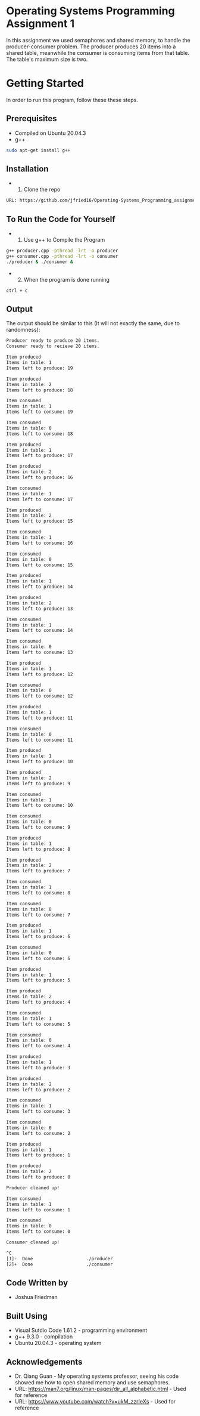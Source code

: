 # Operating Systems Programming Assignment 1
In this assignment we used semaphores and shared memory, to handle the producer-consumer problem. The producer produces 20 items into a shared table, meanwhile the consumer is consuming items from that table. The table's maximum size is two. 

# Getting Started
In order to run this program, follow these these steps.

## Prerequisites 
  - Compiled on Ubuntu 20.04.3
  - g++
```bash
sudo apt-get install g++
```
## Installation
  - 1. Clone the repo 
  ```bash
  URL: https://github.com/jfried16/Operating-Systems_Programming_assignment_1.git
  ```
## To Run the Code for Yourself
  - 1. Use g++ to Compile the Program
  ```bash
  g++ producer.cpp -pthread -lrt -o producer
  g++ consumer.cpp -pthread -lrt -o consumer
  ./producer & ./consumer &
  ```
  - 2. When the program is done running
   ```bash
   ctrl + c
   ```
  ## Output
  The output should be similar to this (It will not exactly the same, due to randomness):
  ```bash
Producer ready to produce 20 items.
Consumer ready to recieve 20 items.

Item produced 
Items in table: 1
Items left to produce: 19

Item produced 
Items in table: 2
Items left to produce: 18

Item consumed 
Items in table: 1
Items left to consume: 19

Item consumed 
Items in table: 0
Items left to consume: 18

Item produced 
Items in table: 1
Items left to produce: 17

Item produced 
Items in table: 2
Items left to produce: 16

Item consumed 
Items in table: 1
Items left to consume: 17

Item produced 
Items in table: 2
Items left to produce: 15

Item consumed 
Items in table: 1
Items left to consume: 16

Item consumed 
Items in table: 0
Items left to consume: 15

Item produced 
Items in table: 1
Items left to produce: 14

Item produced 
Items in table: 2
Items left to produce: 13

Item consumed 
Items in table: 1
Items left to consume: 14

Item consumed 
Items in table: 0
Items left to consume: 13

Item produced 
Items in table: 1
Items left to produce: 12

Item consumed 
Items in table: 0
Items left to consume: 12

Item produced 
Items in table: 1
Items left to produce: 11

Item consumed 
Items in table: 0
Items left to consume: 11

Item produced 
Items in table: 1
Items left to produce: 10

Item produced 
Items in table: 2
Items left to produce: 9

Item consumed 
Items in table: 1
Items left to consume: 10

Item consumed 
Items in table: 0
Items left to consume: 9

Item produced 
Items in table: 1
Items left to produce: 8

Item produced 
Items in table: 2
Items left to produce: 7

Item consumed 
Items in table: 1
Items left to consume: 8

Item consumed 
Items in table: 0
Items left to consume: 7

Item produced 
Items in table: 1
Items left to produce: 6

Item consumed 
Items in table: 0
Items left to consume: 6

Item produced 
Items in table: 1
Items left to produce: 5

Item produced 
Items in table: 2
Items left to produce: 4

Item consumed 
Items in table: 1
Items left to consume: 5

Item consumed 
Items in table: 0
Items left to consume: 4

Item produced 
Items in table: 1
Items left to produce: 3

Item produced 
Items in table: 2
Items left to produce: 2

Item consumed 
Items in table: 1
Items left to consume: 3

Item consumed 
Items in table: 0
Items left to consume: 2

Item produced 
Items in table: 1
Items left to produce: 1

Item produced 
Items in table: 2
Items left to produce: 0

Producer cleaned up!

Item consumed 
Items in table: 1
Items left to consume: 1

Item consumed 
Items in table: 0
Items left to consume: 0

Consumer cleaned up!

^C
[1]-  Done                    ./producer
[2]+  Done                    ./consumer
```
## Code Written by
- Joshua Friedman
## Built Using
 - Visual Sutdio Code 1.61.2 - programming environment
 - g++ 9.3.0 - compilation
 - Ubuntu 20.04.3 - operating system
 ## Acknowledgements
 - Dr. Qiang Guan - My operating systems professor, seeing his code showed me how to open shared memory and use semaphores. 
 - URL: https://man7.org/linux/man-pages/dir_all_alphabetic.html - Used for reference
 - URL: https://www.youtube.com/watch?v=ukM_zzrIeXs - Used for reference
 
